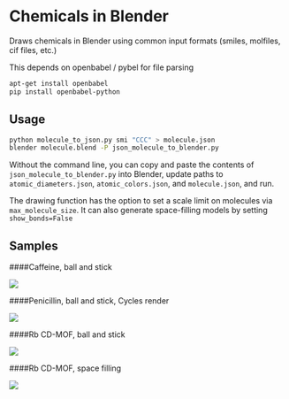 Chemicals in Blender
====================

Draws chemicals in Blender using common input formats (smiles, molfiles, cif files, etc.)

This depends on openbabel / pybel for file parsing
```bash
apt-get install openbabel
pip install openbabel-python
```

Usage
-----

```bash
python molecule_to_json.py smi "CCC" > molecule.json
blender molecule.blend -P json_molecule_to_blender.py
```

Without the command line, you can copy and paste the contents of `json_molecule_to_blender.py` into Blender, update paths to `atomic_diameters.json`, `atomic_colors.json`, and `molecule.json`, and run.

The drawing function has the option to set a scale limit on molecules via `max_molecule_size`. It can also generate space-filling models by setting `show_bonds=False`

Samples
-------

####Caffeine, ball and stick

![](http://www.patrick-fuller.com/wp-content/uploads/2012/06/caffeine_occlusion.png)

####Penicillin, ball and stick, Cycles render

![](http://www.patrick-fuller.com/wp-content/uploads/2012/11/penicillin_in_marble.png)

####Rb CD-MOF, ball and stick

![](http://www.patrick-fuller.com/wp-content/uploads/2012/11/mof_ball_and_stick.png)

####Rb CD-MOF, space filling

![](http://www.patrick-fuller.com/wp-content/uploads/2012/11/mof_space_filling.png)

